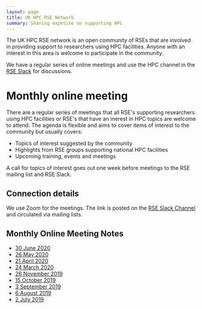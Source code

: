 ```yaml
---
layout: page
title: UK HPC RSE Network
summary: Sharing expetise on supporting HPC
---
```


The UK HPC RSE network is an open community of RSEs that are involved in providing support to researchers
using HPC facilities. Anyone with an interest in this area is welcome to participate in the community.

We have a regular series of online meetings and use the HPC channel in the
[RSE Slack](https://join.slack.com/t/ukrse/signup) for discussions.

# Monthly online meeting

There are a regular series of meetings that all RSE's supporting researchers using HPC facilities or RSE's
that have an inerest in HPC topics are welcome to attend. The agenda is flexible and aims to cover items
of interest to the community but usually covers:

   - Topics  of interest suggested by the community
   - Highlights from RSE groups supporting national HPC facilities
   - Upcoming training, events and meetings

A call for topics of interest goes out one week before meetings to the RSE mailing list and RSE Slack.

## Connection details

We use Zoom for the meetings. The link is posted on the [RSE Slack Channel](https://join.slack.com/t/ukrse/signup) and circulated via mailing lists.

## Monthly Online Meeting Notes

   - [30 June 2020](2020-06-30_HPCRSEMeetingNotes.html)
   - [26 May 2020](2020-05-26_HPCRSEMeetingNotes.html)
   - [21 April 2020](2020-04-21_HPCRSEMeetingNotes.html)
   - [24 March 2020](2020-03-24_HPCRSEMeetingNotes.html)
   - [26 November 2019](2019-11-26_HPCRSEMeetingNotes.html)
   - [15 October 2019](2019-10-15_HPCRSEMeetingNotes.html)
   - [3 September 2019](2019-09-03_HPCRSEMeetingNotes.html)
   - [6 August 2019](2019-08-06_HPCRSEMeetingNotes.html)
   - [2 July 2019](2019-07-02_HPCRSEMeetingNotes.html)
